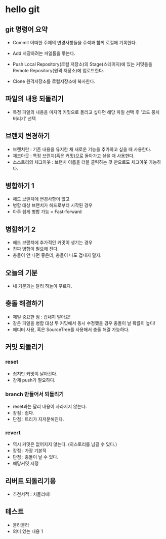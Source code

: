 # hello git

## git 명령어 요약

- Commit
어떠한 주제의 변경사항들을 주석과 함께 로컬에 기록한다.

- Add 
저장하려는 파일들을 묶는다.

- Push
Local Repository(로컬 저장소)의 Stage(스테이지)에 있는 커밋들을 Remote Repository(원격 저장소)에 업로드한다.

- Clone
원격저장소를 로컬저장소에 복사한다.

## 파일의 내용 되돌리기

- 특정 파일의 내용을 마지막 커밋으로 돌리고 싶다면 해당 파일 선택 후 '코드 뭉치 버리기' 선택

## 브랜치 변경하기
- 브랜치란 : 기존 내용을 유지한 채 새로운 기능을 추가하고 싶을 때 사용한다.
- 체크아웃 : 특정 브랜치(혹은 커밋)으로 돌아가고 싶을 때 사용한다.
- 소스트리의 체크아웃 : 브랜치 이름을 더블 클릭하는 것 만으로도 체크아웃 가능하다.

## 병합하기 1
- 헤드 브랜치에 변경사항이 없고
- 병합 대상 브랜치가 헤드로부터 시작된 경우
- 아주 쉽게 병합 가능 = Fast-forward 

## 병합하기 2
- 헤드 브랜치에 추가적인 커밋이 생기는 경우
- 진짜 병합이 필요해 진다.
- 충돌이 안 나면 좋은데, 충돌이 나도 겁내지 말자.

## 오늘의 기분
- 내 기분과는 달리 하늘이 푸르다.

## 충돌 해결하기
- 제일 중요한 점 : 겁내지 말아요!
- 같은 파일을 병합 대상 두 커밋에서 동시 수정했을 경우 충돌이 날 확률이 높다!
- 에디터 사용, 혹은 SourceTree를 사용해서 충돌 해결 가능하다.

## 커밋 되돌리기

### reset
- 쉽지만 커밋이 날아간다.
- 강제 push가 필요하다.

### branch 만들어서 되돌리기
- reset과는 달리 내용이 사라지지 않는다.
- 장점 : 쉽다.
- 단점 : 트리가 지저분해진다.

### revert
- 역시 커밋은 없어지지 않는다. (히스토리를 남길 수 있다.)
- 장점 : 가장 기본적
- 단점 : 충돌이 날 수 있다.
- 해당커밋 지정

## 리버트 되돌리기용
- 추천서적 : 치믈리에!

## 테스트
- 블라블라
- 의미 있는 내용 1